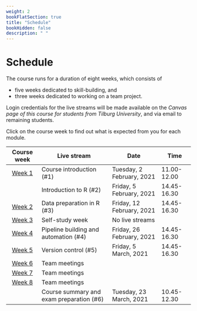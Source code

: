 ```yaml
---
weight: 2
bookFlatSection: true
title: "Schedule"
bookHidden: false
description: " "
---
```


# Schedule

The course runs for a duration of eight weeks, which consists of
- five weeks dedicated to skill-building, and
- three weeks dedicated to working on a team project.

Login credentials for the live streams will be made available on the *Canvas page of this course for students from Tilburg University*, and via email to remaining students.

Click on the course week to find out what is expected from you for each module.


Course week|Live stream|Date|Time
|:-:|---------|-------------|--------------------|
|[Week 1](./modules/week1)      |Course introduction (#1)   |Tuesday, 2 February, 2021|11.00-12.00|
|      |Introduction to R (#2)   |Friday, 5 February, 2021|14.45-16.30|
|[Week 2](./modules/week2)     |Data preparation in R (#3)|Friday, 12 February, 2021|14.45-16.30|
|[Week 3](./modules/week3)     |Self-study week|No live streams
|[Week 4](./modules/week4)      |Pipeline building and automation (#4)   |Friday, 26 February, 2021|14.45-16.30|
|[Week 5](./modules/week5)      |Version control (#5)|Friday, 5 March, 2021|14.45-16.30|
|[Week 6](./modules/week6_8)|Team meetings
|[Week 7](./modules/week6_8)|Team meetings
|[Week 8](./modules/week6_8)|Team meetings
|     |Course summary and exam preparation (#6) |Tuesday, 23 March, 2021|10.45-12.30|




<!--

Course week|Unit|Mon|Tue|Wed|Thu|Fri|Sat|Sun|
|:-:|:-:|:-:|:-:|:-:|:-:|:-:|:-:|:-:|
|*February 2021*
Week 1|3.1|1|2|3|4|5|6|7|
Week 2|3.2|8|9|10|11|12|13|14
Week 3|Self-study|15|16|17|18|19|20|21
Week 4|3.3|22|23|24|25|26|27|28
|*March 2021*
Week 5|3.4|1|2|3|4|5|6|7
Week 6|3.5|8|9|10|11|12|13|14
Week 7|3.6|15|16|17|18|19|20|21
Week 8|3.7|22|23|24|25|26|27|28
 ||Exams|29|30|31
|*April 2021*
        |  |  |  |  ||1|2|3|4
|    |Exams|  |5|6|7|8|9|10|11
-->
